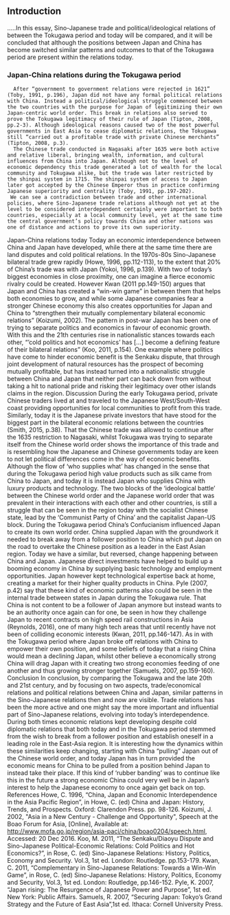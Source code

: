 ## Introduction
.....In this essay, Sino-Japanese trade and political/ideological relations of between the Tokugawa period and today will be compared, and it will be concluded that although the positions between Japan and China has become switched similar patterns and outcomes to that of the Tokugawa period are present within the relations today.  

### Japan-China relations during the Tokugawa period
      After “government to government relations were rejected in 1621” (Toby, 1991, p.196), Japan did not have any formal political relations with China. Instead a political/ideological struggle commenced between the two countries with the purpose for Japan of legitimizing their own Japan-centric world order. This break in relations also served to prove the Tokugawa legitimacy of their rule of Japan (Tipton, 2008, pp.2-3). Although ideological reasons caused two of the most powerful governments in East Asia to cease diplomatic relations, the Tokugawa still “carried out a profitable trade with private Chinese merchants” (Tipton, 2008, p.3).
      The Chinese trade conducted in Nagasaki after 1635 were both active and relative liberal, bringing wealth, information, and cultural influences from China into Japan. Although not to the level of economic dependency this trade generated a lot of wealth for the local community and Tokugawa alike, but the trade was later restricted by the shinpai system in 1715. The shinpai system of access to Japan later got accepted by the Chinese Emperor thus in practice confirming Japanese superiority and centrality (Toby, 1991, pp.197-202).
     We can see a contradiction between trade and other international policies, where Sino-Japanese trade relations although not yet at the level to be considered interdependent certainly were important to both countries, especially at a local community level, yet at the same time the central government’s policy towards China and other nations was one of distance and actions to prove its own superiority.
Japan-China relations today
     Today an economic interdependence between China and Japan have developed, while there at the same time there are land disputes and cold political relations. In the 1970s-80s Sino-Japanese bilateral trade grew rapidly (Howe, 1996, pp.112-113), to the extent that 20% of China’s trade was with Japan (Yokoi, 1996, p.139). With two of today’s biggest economies in close proximity, one can imagine a fierce economic rivalry could be created. However Kwan (2011 pp.149-150) argues that Japan and China has created a “win-win game” in between them that helps both economies to grow, and while some Japanese companies fear a stronger Chinese economy this also creates opportunities for Japan and China to “strengthen their mutually complementary bilateral economic relations” (Koizumi, 2002).
     The pattern in post-war Japan has been one of trying to separate politics and economics in favour of economic growth. With this and the 21th centuries rise in nationalistic stances towards each other, “’cold politics and hot economics’ has […] become a defining feature of their bilateral relations” (Koo, 2011, p.154).  One example where politics have come to hinder economic benefit is the Senkaku dispute, that through joint development of natural resources has the prospect of becoming mutually profitable, but has instead turned into a nationalistic struggle between China and Japan that neither part can back down from without taking a hit to national pride and risking their legitimacy over other islands claims in the region.
Discussion
     During the early Tokugawa period, private Chinese traders lived at and traveled to the Japanese West/South-West coast providing opportunities for local communities to profit from this trade. Similarly, today it is the Japanese private investors that have stood for the biggest part in the bilateral economic relations between the countries (Smith, 2015, p.38).  That the Chinese trade was allowed to continue after the 1635 restriction to Nagasaki, whilst Tokugawa was trying to separate itself from the Chinese world order shows the importance of this trade and is resembling how the Japanese and Chinese governments today are keen to not let political differences come in the way of economic benefits. Although the flow of ‘who supplies what’ has changed in the sense that during the Tokugawa period high value products such as silk came from China to Japan, and today it is instead Japan who supplies China with luxury products and technology.
     The two blocks of the ‘ideological battle’ between the Chinese world order and the Japanese world order that was prevalent in their interactions with each other and other countries, is still a struggle that can be seen in the region today with the socialist Chinese state, lead by the ‘Communist Party of China’ and the capitalist Japan-US block.
     During the Tokugawa period China’s Confucianism influenced Japan to create its own world order. China supplied Japan with the groundwork it needed to break away from a follower position to China which put Japan on the road to overtake the Chinese position as a leader in the East Asian region. Today we have a similar, but reversed, change happening between China and Japan. Japanese direct investments have helped to build up a booming economy in China by supplying basic technology and employment opportunities. Japan however kept technological expertise back at home, creating a market for their higher quality products in China. Pyle (2007, p.42) say that these kind of economic patterns also could be seen in the internal trade between states in Japan during the Tokugawa rule.
          That China is not content to be a follower of Japan anymore but instead wants to be an authority once again can for one, be seen in how they challenge Japan to recent contracts on high speed rail constructions in Asia (Reynolds, 2016), one of many high tech areas that until recently have not been of colliding economic interests (Kwan, 2011, pp.146-147). As in with the Tokugawa period where Japan broke off relations with China to empower their own position, and some beliefs of today that a rising China would mean a declining Japan, whilst other believe a economically strong China will drag Japan with it creating two strong economies feeding of one another and thus growing stronger together (Samuels, 2007, pp.159-160).
Conclusion
     In conclusion, by comparing the Tokugawa and the late 20th and 21st century, and by focusing on two aspects, trade/economical relations and political relations between China and Japan, similar patterns in the Sino-Japanese relations then and now are visible. Trade relations has been the more active and one might say the more important and influential part of Sino-Japanese relations, evolving into today’s interdependence. During both times economic relations kept developing despite cold diplomatic relations that both today and in the Tokugawa period stemmed from the wish to break from a follower position and establish oneself in a leading role in the East-Asia region. It is interesting how the dynamics within these similarities keep changing, starting with China “pulling” Japan out of the Chinese world order, and today Japan has in turn provided the economic means for China to be pulled from a position behind Japan to instead take their place. If this kind of ‘rubber banding’ was to continue like this in the future a strong economic China could very well be in Japan’s interest to help the Japanese economy to once again get back on top.  
References
Howe, C. 1996, “China, Japan and Economic Interdependence in the Asia Pacific Region”, in Howe, C. (ed) China and Japan: History, Trends, and Prospects. Oxford: Clarendon Press. pp. 98-126.
Koizumi, J. 2002, "Asia in a New Century - Challenge and Opportunity", Speech at the Boao Forum for Asia, [Online], Available at:  http://www.mofa.go.jp/region/asia-paci/china/boao0204/speech.html, Accessed: 20 Dec 2016.
Koo, M. 2011, “The Senkaku/Diaoyu Dispute and Sino-Japanese Political-Economic Relations: Cold Politics and Hot Economics?”, in Rose, C. (ed) Sino-Japanese Relations: History, Politics, Economy and Security.  Vol.3, 1st ed. London: Routledge. pp.153-179.
Kwan, C. 2011, “Complementary in Sino-Japanese Relations: Towards a Win-Win Game”, in Rose, C. (ed) Sino-Japanese Relations: History, Politics, Economy and Security, Vol.3, 1st ed. London: Routledge, pp.146-152.
Pyle, K. 2007, “Japan rising: The Resurgence of Japanese Power and Purpose”, 1st ed. New York: Public Affairs.
Samuels, R. 2007, “Securing Japan: Tokyo’s Grand Strategy and the Future of East Asia”,1st ed. Ithaca: Cornell University Press.
